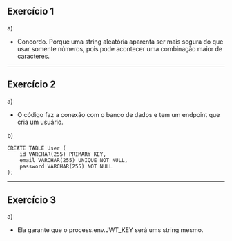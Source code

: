 ## Exercício 1

a)
- Concordo. Porque uma string aleatória aparenta ser mais segura do que usar somente números, pois pode acontecer uma combinação maior de caracteres.

-----------------------------------------------------------------------------------

## Exercício 2

a)
- O código faz a conexão com o banco de dados e tem um endpoint que cria um usuário.

b)

```
CREATE TABLE User (
	id VARCHAR(255) PRIMARY KEY,
	email VARCHAR(255) UNIQUE NOT NULL,
    password VARCHAR(255) NOT NULL
);
```

-----------------------------------------------------------------------------------

## Exercício 3

a)
- Ela garante que o process.env.JWT_KEY será ums string mesmo.

